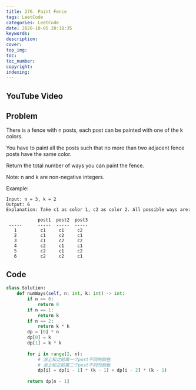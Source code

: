 ```yaml
---
title: 276. Paint Fence
tags: LeetCode
categories: LeetCode
date: 2020-10-05 20:18:35
keywords:
description:
cover:
top_img:
toc:
toc_number:
copyright:
indexing:
---
```

## YouTube Video

## Problem
There is a fence with n posts, each post can be painted with one of the k colors.

You have to paint all the posts such that no more than two adjacent fence posts have the same color.

Return the total number of ways you can paint the fence.

Note:
n and k are non-negative integers.

Example:

```
Input: n = 3, k = 2
Output: 6
Explanation: Take c1 as color 1, c2 as color 2. All possible ways are:

            post1  post2  post3      
 -----      -----  -----  -----       
   1         c1     c1     c2 
   2         c1     c2     c1 
   3         c1     c2     c2 
   4         c2     c1     c1  
   5         c2     c1     c2
   6         c2     c2     c1
```

## Code

```python
class Solution:
    def numWays(self, n: int, k: int) -> int:
        if n == 0:
            return 0
        if n == 1:
            return k
        if n == 2:
            return k * k
        dp = [0] * n
        dp[0] = k
        dp[1] = k * k
        
        for i in range(2, n):
            # 涂上和之前第一个post不同的颜色
            # 涂上和之前第二个post不同的颜色
            dp[i] = dp[i - 1] * (k - 1) + dp[i - 2] * (k - 1)
        
        return dp[n - 1]
```
